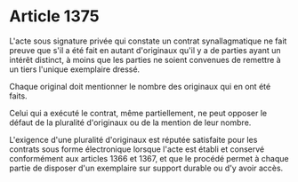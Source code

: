 # Article 1375

L'acte sous signature privée qui constate un contrat synallagmatique ne fait preuve que s'il a été fait en autant d'originaux qu'il y a de parties ayant un intérêt distinct, à moins que les parties ne soient convenues de remettre à un tiers l'unique exemplaire dressé.

Chaque original doit mentionner le nombre des originaux qui en ont été faits.

Celui qui a exécuté le contrat, même partiellement, ne peut opposer le défaut de la pluralité d'originaux ou de la mention de leur nombre.

L'exigence d'une pluralité d'originaux est réputée satisfaite pour les contrats sous forme électronique lorsque l'acte est établi et conservé conformément aux articles 1366 et 1367, et que le procédé permet à chaque partie de disposer d'un exemplaire sur support durable ou d'y avoir accès.
